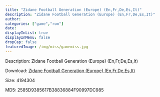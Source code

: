```yaml
---
title: "Zidane Football Generation (Europe) (En,Fr,De,Es,It)"
description: "Zidane Football Generation (Europe) (En,Fr,De,Es,It)"
author: 
categories: ["game","rom"]
date: 
displayInList: true
displayInMenu: false
dropCap: false
featuredImage: /img/miss/gamemiss.jpg
---
```


Description: Zidane Football Generation (Europe) (En,Fr,De,Es,It)

Download: <a style="text-decoration:underline;" href="https://mega.nz/#!yWRAEKaD!abDDZAu4Pa0pftBzoz5rikXJ2vvXiwoBt54M7Kgf4wU" target = "_blank" rel = "nofollow" > Zidane Football Generation (Europe) (En,Fr,De,Es,It)</a>

Size: 4194304

MD5: 2585D9385617B38836884F90997DC985

